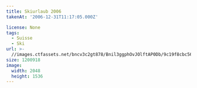 ```yaml
---
title: Skiurlaub 2006
takenAt: '2006-12-31T11:17:05.000Z'

license: None
tags:
  - Suisse
  - Ski
url: >-
  //images.ctfassets.net/bncv3c2gt878/Bnil3ggphOvJOlftAP0Db/9c19f8cbc56313b777bed84a055d1a87/skiurlaub-2006_4560273986_o
size: 1200918
image:
  width: 2048
  height: 1536
---
```


